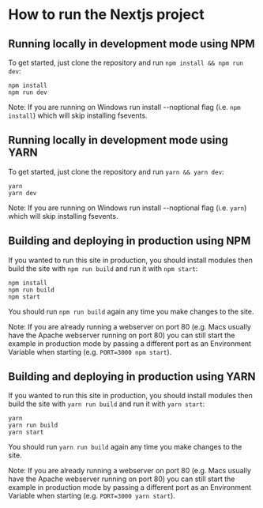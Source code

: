 # How to run the Nextjs project

## Running locally in development mode using NPM

To get started, just clone the repository and run `npm install && npm run dev`:

    npm install
    npm run dev

Note: If you are running on Windows run install --noptional flag (i.e. `npm install`) which will skip installing fsevents.

## Running locally in development mode using YARN

To get started, just clone the repository and run `yarn && yarn dev`:

    yarn
    yarn dev

Note: If you are running on Windows run install --noptional flag (i.e. `yarn`) which will skip installing fsevents.

## Building and deploying in production using NPM

If you wanted to run this site in production, you should install modules then build the site with `npm run build` and run it with `npm start`:

    npm install
    npm run build
    npm start

You should run `npm run build` again any time you make changes to the site.

Note: If you are already running a webserver on port 80 (e.g. Macs usually have the Apache webserver running on port 80) you can still start the example in production mode by passing a different port as an Environment Variable when starting (e.g. `PORT=3000 npm start`).

## Building and deploying in production using YARN

If you wanted to run this site in production, you should install modules then build the site with `yarn run build` and run it with `yarn start`:

    yarn
    yarn run build
    yarn start

You should run `yarn run build` again any time you make changes to the site.

Note: If you are already running a webserver on port 80 (e.g. Macs usually have the Apache webserver running on port 80) you can still start the example in production mode by passing a different port as an Environment Variable when starting (e.g. `PORT=3000 yarn start`).